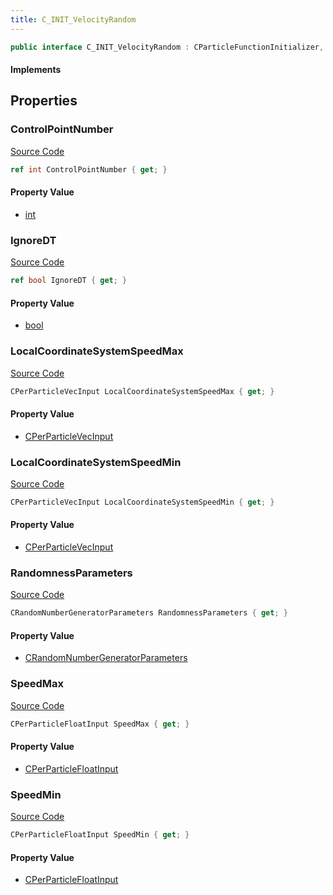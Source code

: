 ```yaml
---
title: C_INIT_VelocityRandom
---
```


```csharp
public interface C_INIT_VelocityRandom : CParticleFunctionInitializer, CParticleFunction, ISchemaClass<CParticleFunction>, ISchemaClass<CParticleFunctionInitializer>, ISchemaClass<C_INIT_VelocityRandom>, ISchemaField, ISchemaClass, INativeHandle
```

#### Implements

## Properties

### ControlPointNumber

[Source Code](https://github.com/swiftly-solution/swiftlys2/blob/beta/managed/src/SwiftlyS2.Generated/Schemas/Interfaces/C_INIT_VelocityRandom.cs#L16)

```csharp
ref int ControlPointNumber { get; }
```

#### Property Value

- [int](https://learn.microsoft.com/dotnet/api/system.int32)

### IgnoreDT

[Source Code](https://github.com/swiftly-solution/swiftlys2/blob/beta/managed/src/SwiftlyS2.Generated/Schemas/Interfaces/C_INIT_VelocityRandom.cs#L26)

```csharp
ref bool IgnoreDT { get; }
```

#### Property Value

- [bool](https://learn.microsoft.com/dotnet/api/system.boolean)

### LocalCoordinateSystemSpeedMax

[Source Code](https://github.com/swiftly-solution/swiftlys2/blob/beta/managed/src/SwiftlyS2.Generated/Schemas/Interfaces/C_INIT_VelocityRandom.cs#L24)

```csharp
CPerParticleVecInput LocalCoordinateSystemSpeedMax { get; }
```

#### Property Value

- [CPerParticleVecInput](/docs/api/shared/schemadefinitions/cperparticlevecinput)

### LocalCoordinateSystemSpeedMin

[Source Code](https://github.com/swiftly-solution/swiftlys2/blob/beta/managed/src/SwiftlyS2.Generated/Schemas/Interfaces/C_INIT_VelocityRandom.cs#L22)

```csharp
CPerParticleVecInput LocalCoordinateSystemSpeedMin { get; }
```

#### Property Value

- [CPerParticleVecInput](/docs/api/shared/schemadefinitions/cperparticlevecinput)

### RandomnessParameters

[Source Code](https://github.com/swiftly-solution/swiftlys2/blob/beta/managed/src/SwiftlyS2.Generated/Schemas/Interfaces/C_INIT_VelocityRandom.cs#L28)

```csharp
CRandomNumberGeneratorParameters RandomnessParameters { get; }
```

#### Property Value

- [CRandomNumberGeneratorParameters](/docs/api/shared/schemadefinitions/crandomnumbergeneratorparameters)

### SpeedMax

[Source Code](https://github.com/swiftly-solution/swiftlys2/blob/beta/managed/src/SwiftlyS2.Generated/Schemas/Interfaces/C_INIT_VelocityRandom.cs#L20)

```csharp
CPerParticleFloatInput SpeedMax { get; }
```

#### Property Value

- [CPerParticleFloatInput](/docs/api/shared/schemadefinitions/cperparticlefloatinput)

### SpeedMin

[Source Code](https://github.com/swiftly-solution/swiftlys2/blob/beta/managed/src/SwiftlyS2.Generated/Schemas/Interfaces/C_INIT_VelocityRandom.cs#L18)

```csharp
CPerParticleFloatInput SpeedMin { get; }
```

#### Property Value

- [CPerParticleFloatInput](/docs/api/shared/schemadefinitions/cperparticlefloatinput)

